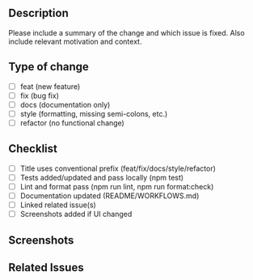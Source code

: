 ## Description

Please include a summary of the change and which issue is fixed. Also include relevant motivation and context.

## Type of change

- [ ] feat (new feature)
- [ ] fix (bug fix)
- [ ] docs (documentation only)
- [ ] style (formatting, missing semi-colons, etc.)
- [ ] refactor (no functional change)

## Checklist

- [ ] Title uses conventional prefix (feat/fix/docs/style/refactor)
- [ ] Tests added/updated and pass locally (npm test)
- [ ] Lint and format pass (npm run lint, npm run format:check)
- [ ] Documentation updated (README/WORKFLOWS.md)
- [ ] Linked related issue(s)
- [ ] Screenshots added if UI changed

## Screenshots

## Related Issues
